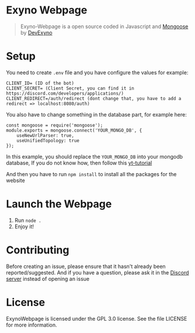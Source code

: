 # Exyno Webpage
> Exyno-Webpage is a open source coded in Javascript and [Mongoose](https://mongoosejs.com/docs/api.html) by [DevExyno](https://github.com/DevExyno/)

# Setup
You need to create `.env` file and you have configure the values for example:
```
CLIENT_ID= (ID of the bot)
CLIENT_SECRET= (Client Secret, you can find it in https://discord.com/developers/applications/)
CLIENT_REDIRECT=/auth/redirect (dont change that, you have to add a redirect => localhost:8080/auth)

```
You also have to change something in the database part, for example here:
```
const mongoose = require('mongoose');
module.exports = mongoose.connect('YOUR_MONGO_DB', {
    useNewUrlParser: true,
    useUnifiedTopology: true
});
```
In this example, you should replace the `YOUR_MONGO_DB` into your mongodb database, If you do not know how, 
then follow this [yt-tutorial](https://www.youtube.com/watch?v=0z5RYknYwDA)

And then you have to run `npm install` to install all the packages for the website 

# Launch the Webpage

1. Run `node .`
2. Enjoy it!

# Contributing
Before creating an issue, please ensure that it hasn't already been reported/suggested. And if you have a question, please ask it in the [Discord server](https://discord.gg/bknyd5q) instead of opening an issue

# License
ExynoWebpage is licensed under the GPL 3.0 license. See the file LICENSE for more information.
